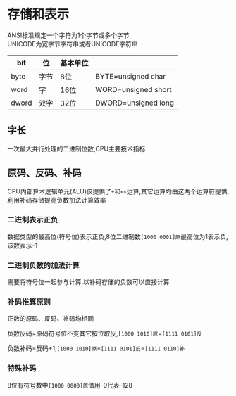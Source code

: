 # 存储和表示

ANSI标准规定一个字符为1个字节或多个字节  
UNICODE为宽字节字符串或者UNICODE字符串

| bit | 位 | 基本单位 |  |
| --- | --- | --- | --- |
| byte | 字节 | 8位 | BYTE=unsigned char |
| word | 字 | 16位 | WORD=unsigned short |
| dword | 双字 | 32位 | DWORD=unsigned long |

## 字长

一次最大并行处理的二进制位数,CPU主要技术指标

## 原码、反码、补码

CPU内部算术逻辑单元\(ALU\)仅提供了`+`和`<<`运算,其它运算均由这两个运算符提供,利用补码存储提高负数加法计算效率

### 二进制表示正负

数据类型的最高位\(符号位\)表示正负,8位二进制数`[1000 0001]原`最高位为1表示负,该数表示-1

### 二进制负数的加法计算

需要将符号位一起参与计算,以补码存储的负数可以直接计算

### 补码推算原则

正数的原码、反码、补码均相同

负数反码=原码符号位不变其它按位取反,`[1000 1010]原`=`[1111 0101]反`

负数补码=反码+1,`[1000 1010]原`=`[1111 0101]反`=`[1111 0110]补`

### 特殊补码

8位有符号数中`[1000 0000]原`借用-0代表-128

